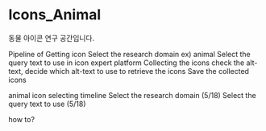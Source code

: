 # Icons_Animal
동물 아이콘 연구 공간입니다.

Pipeline of Getting icon
Select the research domain ex) animal
Select the query text to use in icon expert platform
Collecting the icons
check the alt-text, decide which alt-text to use to retrieve the icons
Save the collected icons

animal icon selecting timeline
Select the research domain (5/18)
Select the query text to use (5/18)

how to? 
